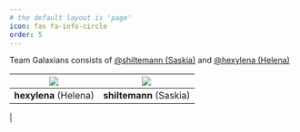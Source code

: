 ```yaml
---
# the default layout is 'page'
icon: fas fa-info-circle
order: 5
---
```


Team Galaxians consists of <a href="https://github.com/shiltemann">@shiltemann (Saskia)</a> and <a href="https://github.com/hexylena">@hexylena (Helena)</a>

| ![](https://github.com/hexylena.png?size=150)   |![](https://github.com/shiltemann.png?size=150)|
|:-----------------------------------------------:|:---------------------------------------------:|
| **hexylena** (Helena)                           | **shiltemann** (Saskia)                       |
|


